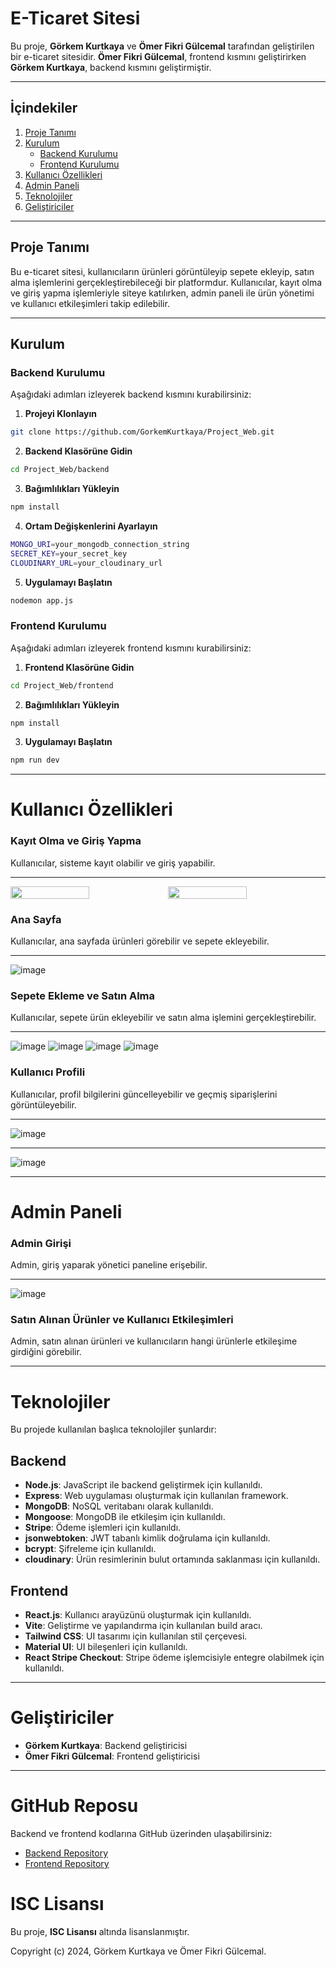 #  E-Ticaret Sitesi

Bu proje, **Görkem Kurtkaya** ve **Ömer Fikri Gülcemal** tarafından geliştirilen bir e-ticaret sitesidir. **Ömer Fikri Gülcemal**, frontend kısmını geliştirirken **Görkem Kurtkaya**, backend kısmını geliştirmiştir.

---

## İçindekiler

1. [Proje Tanımı](#proje-tanımı)
2. [Kurulum](#kurulum)
   - [Backend Kurulumu](#backend-kurulumu)
   - [Frontend Kurulumu](#frontend-kurulumu)
3. [Kullanıcı Özellikleri](#kullanıcı-özellikleri)
4. [Admin Paneli](#admin-paneli)
5. [Teknolojiler](#teknolojiler)
6. [Geliştiriciler](#geliştiriciler)

---

## Proje Tanımı

Bu e-ticaret sitesi, kullanıcıların ürünleri görüntüleyip sepete ekleyip, satın alma işlemlerini gerçekleştirebileceği bir platformdur. Kullanıcılar, kayıt olma ve giriş yapma işlemleriyle siteye katılırken, admin paneli ile ürün yönetimi ve kullanıcı etkileşimleri takip edilebilir.

---

## Kurulum

### Backend Kurulumu

Aşağıdaki adımları izleyerek backend kısmını kurabilirsiniz:

1. **Projeyi Klonlayın**

```bash
git clone https://github.com/GorkemKurtkaya/Project_Web.git
```

2. **Backend Klasörüne Gidin**

```bash
cd Project_Web/backend
```

3. **Bağımlılıkları Yükleyin**

```bash
npm install
```  
4. **Ortam Değişkenlerini Ayarlayın**

```bash
MONGO_URI=your_mongodb_connection_string
SECRET_KEY=your_secret_key
CLOUDINARY_URL=your_cloudinary_url
``` 
5. **Uygulamayı Başlatın**

```bash
nodemon app.js
``` 

### Frontend Kurulumu

Aşağıdaki adımları izleyerek frontend kısmını kurabilirsiniz:


1. **Frontend Klasörüne Gidin**

```bash
cd Project_Web/frontend
```

2. **Bağımlılıkları Yükleyin**

```bash
npm install
```  
3. **Uygulamayı Başlatın**

```bash
npm run dev
``` 

*************

# Kullanıcı Özellikleri

### Kayıt Olma ve Giriş Yapma
Kullanıcılar, sisteme kayıt olabilir ve giriş yapabilir.
****
<div style="display: flex; justify-content: space-between;">
  <img src="https://github.com/user-attachments/assets/13819d1b-2b5a-40a8-ba6f-a0ab193badd8" width="50%" />
  <img src="https://github.com/user-attachments/assets/7a6dccc8-8c4e-4989-858d-1b68aafb5388" width="50%" />
</div>

### Ana Sayfa
Kullanıcılar, ana sayfada ürünleri görebilir ve sepete ekleyebilir.
****
![image](https://github.com/user-attachments/assets/8e96baa7-a9fb-4ec7-b46a-f63151b49d0a)



### Sepete Ekleme ve Satın Alma
Kullanıcılar, sepete ürün ekleyebilir ve satın alma işlemini gerçekleştirebilir.
*****
![image](https://github.com/user-attachments/assets/ca6daf11-a541-4876-9922-59d7c1433f88)
![image](https://github.com/user-attachments/assets/4da373e4-f600-49d6-beb4-f433b9b91f65)
![image](https://github.com/user-attachments/assets/970f1798-db58-4d1e-97a5-3c080a53de64)
![image](https://github.com/user-attachments/assets/14852082-6e5d-4078-aff5-4daa5f2aada5)




### Kullanıcı Profili
Kullanıcılar, profil bilgilerini güncelleyebilir ve geçmiş siparişlerini görüntüleyebilir.
***
![image](https://github.com/user-attachments/assets/2e15c324-83de-442f-b9ff-ac78ab34d741)
****
![image](https://github.com/user-attachments/assets/af436d34-daed-41ac-baf8-6be49de7b6a6)



---

# Admin Paneli

### Admin Girişi
Admin, giriş yaparak yönetici paneline erişebilir.

***
![image](https://github.com/user-attachments/assets/5022aff0-b2ec-4230-922b-cc0cc69fc6ab)





### Satın Alınan Ürünler ve Kullanıcı Etkileşimleri
Admin, satın alınan ürünleri ve kullanıcıların hangi ürünlerle etkileşime girdiğini görebilir.

---

# Teknolojiler

Bu projede kullanılan başlıca teknolojiler şunlardır:

## Backend
- **Node.js**: JavaScript ile backend geliştirmek için kullanıldı.
- **Express**: Web uygulaması oluşturmak için kullanılan framework.
- **MongoDB**: NoSQL veritabanı olarak kullanıldı.
- **Mongoose**: MongoDB ile etkileşim için kullanıldı.
- **Stripe**: Ödeme işlemleri için kullanıldı.
- **jsonwebtoken**: JWT tabanlı kimlik doğrulama için kullanıldı.
- **bcrypt**: Şifreleme için kullanıldı.
- **cloudinary**: Ürün resimlerinin bulut ortamında saklanması için kullanıldı.

## Frontend
- **React.js**: Kullanıcı arayüzünü oluşturmak için kullanıldı.
- **Vite**: Geliştirme ve yapılandırma için kullanılan build aracı.
- **Tailwind CSS**: UI tasarımı için kullanılan stil çerçevesi.
- **Material UI**: UI bileşenleri için kullanıldı.
- **React Stripe Checkout**: Stripe ödeme işlemcisiyle entegre olabilmek için kullanıldı.

---

# Geliştiriciler
- **Görkem Kurtkaya**: Backend geliştiricisi
- **Ömer Fikri Gülcemal**: Frontend geliştiricisi

---

# GitHub Reposu

Backend ve frontend kodlarına GitHub üzerinden ulaşabilirsiniz:

- [Backend Repository](https://github.com/GorkemKurtkaya/E-Commerce_Project_Web/tree/main/backend)
- [Frontend Repository](https://github.com/GorkemKurtkaya/E-Commerce_Project_Web/tree/main/frontend)

# ISC Lisansı

Bu proje, **ISC Lisansı** altında lisanslanmıştır.

Copyright (c) 2024, Görkem Kurtkaya ve Ömer Fikri Gülcemal.



